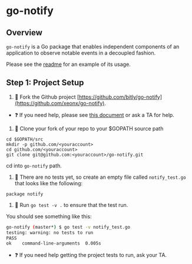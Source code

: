 # go-notify

## Overview

`go-notify` is a Go package that enables independent components of an application to observe notable events in a decoupled fashion.

Please see the [readme](https://github.com/bitly/go-notify) for an example of its usage.

## Step 1: Project Setup

1. :star2: Fork the Github project [https://github.com/bitly/go-notify](https://github.com/xeonx/go-notify).

  * :question: If you need help, please see [this document](https://help.github.com/articles/fork-a-repo/) or ask a TA for help.

1. :star2: Clone your fork of your repo to your $GOPATH source path 

```
cd $GOPATH/src 
mkdir -p github.com/<youraccount>
cd github.com/<youraccount>
git clone git@github.com:<youraccount>/go-notify.git
```
cd into `go-notify` path.

1. :star2: There are no tests yet, so create an empty file called `notify_test.go` that looks like the following:

```
package notify
```

1. :star2: Run `go test -v .` to ensure that the test run.

You should see something like this:

```bash
go-notify (master*) $ go test -v notify_test.go
testing: warning: no tests to run
PASS
ok    command-line-arguments  0.005s
```

  * :question: If you need help getting the project tests to run, ask your TA.

